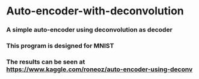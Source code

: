 # Auto-encoder-with-deconvolution

### A simple auto-encoder using deconvolution as decoder
### This program is designed for MNIST
### The results can be seen at https://www.kaggle.com/roneoz/auto-encoder-using-deconv
